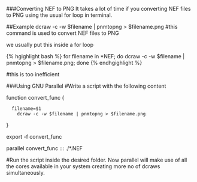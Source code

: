 ###Converting NEF to PNG
It takes a lot of time if you converting NEF files to PNG using the usual for loop in terminal. 

##Example 
 dcraw -c -w $filename | pnmtopng > $filename.png
 \#this command is used to convert NEF files to PNG 

 we usually put this inside a for loop 
 
 
 {% hgighlight bash %}
 for filename in *NEF;
 do 
      dcraw -c -w $filename | pnmtopng > $filename.png;
done
 {% endhgighlight %}

 \#this is too inefficient 

###Using GNU Parallel 
#Write a script with the following content 

function convert_func {

      filename=$1
        dcraw -c -w $filename | pnmtopng > $filename.png
}

export -f convert_func

parallel convert_func ::: ./*.NEF

#Run the script inside the desired folder. Now parallel will make use of all the cores available in your system creating more no of dcraws simultaneously.


